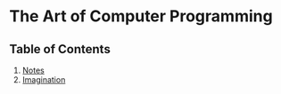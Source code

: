 # The Art of Computer Programming

## Table of Contents

1. [Notes](Notes.md)
2. [Imagination](Imagination.md)

